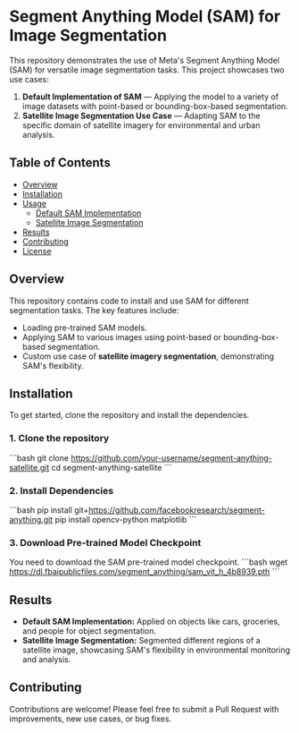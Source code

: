 
# Segment Anything Model (SAM) for Image Segmentation

This repository demonstrates the use of Meta's Segment Anything Model (SAM) for versatile image segmentation tasks. This project showcases two use cases:
1. **Default Implementation of SAM** — Applying the model to a variety of image datasets with point-based or bounding-box-based segmentation.
2. **Satellite Image Segmentation Use Case** — Adapting SAM to the specific domain of satellite imagery for environmental and urban analysis.

## Table of Contents
- [Overview](#overview)
- [Installation](#installation)
- [Usage](#usage)
  - [Default SAM Implementation](#default-sam-implementation)
  - [Satellite Image Segmentation](#satellite-image-segmentation)
- [Results](#results)
- [Contributing](#contributing)
- [License](#license)

## Overview

This repository contains code to install and use SAM for different segmentation tasks. The key features include:
- Loading pre-trained SAM models.
- Applying SAM to various images using point-based or bounding-box-based segmentation.
- Custom use case of **satellite imagery segmentation**, demonstrating SAM's flexibility.

## Installation

To get started, clone the repository and install the dependencies.

### 1. Clone the repository
\`\`\`bash
git clone https://github.com/your-username/segment-anything-satellite.git
cd segment-anything-satellite
\`\`\`

### 2. Install Dependencies
\`\`\`bash
pip install git+https://github.com/facebookresearch/segment-anything.git
pip install opencv-python matplotlib
\`\`\`

### 3. Download Pre-trained Model Checkpoint
You need to download the SAM pre-trained model checkpoint.
\`\`\`bash
wget https://dl.fbaipublicfiles.com/segment_anything/sam_vit_h_4b8939.pth
\`\`\`


## Results

- **Default SAM Implementation:** Applied on objects like cars, groceries, and people for object segmentation.
- **Satellite Image Segmentation:** Segmented different regions of a satellite image, showcasing SAM's flexibility in environmental monitoring and analysis.

## Contributing

Contributions are welcome! Please feel free to submit a Pull Request with improvements, new use cases, or bug fixes.

